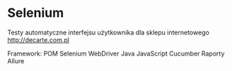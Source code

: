 # Selenium

Testy automatyczne interfejsu użytkownika dla sklepu internetowego http://decarte.com.pl

Framework: POM Selenium WebDriver Java JavaScript Cucumber Raporty Allure
